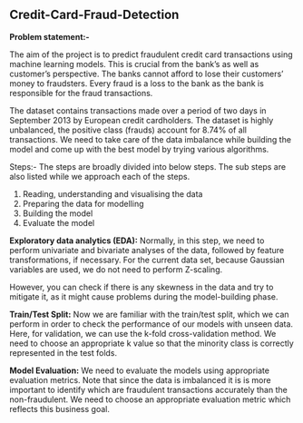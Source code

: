 ## Credit-Card-Fraud-Detection

**Problem statement:-**

The aim of the project is to predict fraudulent credit card transactions using machine learning models. This is crucial from the bank’s as well as customer’s perspective. The banks cannot afford to lose their customers’ money to fraudsters. Every fraud is a loss to the bank as the bank is responsible for the fraud transactions.

The dataset contains transactions made over a period of two days in September 2013 by European credit cardholders. The dataset is highly unbalanced, the positive class (frauds) account for 8.74% of all transactions. We need to take care of the data imbalance while building the model and come up with the best model by trying various algorithms.

Steps:-
The steps are broadly divided into below steps. The sub steps are also listed while we approach each of the steps.
1. Reading, understanding and visualising the data
2. Preparing the data for modelling
3. Building the model
4. Evaluate the model

**Exploratory data analytics (EDA):** Normally, in this step, we need to perform univariate and bivariate analyses of the data, followed by feature transformations, if necessary. For the current data set, because Gaussian variables are used, we do not need to perform Z-scaling.

However, you can check if there is any skewness in the data and try to mitigate it, as it might cause problems during the model-building phase.


**Train/Test Split:** Now we are familiar with the train/test split, which we can perform in order to check the performance of our models with unseen data. Here, for validation, we can use the k-fold cross-validation method. We need to choose an appropriate k value so that the minority class is correctly represented in the test folds.

**Model Evaluation:** We need to evaluate the models using appropriate evaluation metrics. Note that since the data is imbalanced it is is more important to identify which are fraudulent transactions accurately than the non-fraudulent. We need to choose an appropriate evaluation metric which reflects this business goal.


